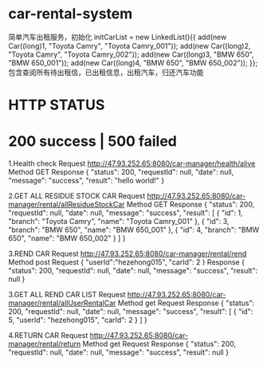 # car-rental-system
简单汽车出租服务，初始化
   initCarList = new LinkedList<Car>(){{
            add(new Car((long)1, "Toyota Camry", "Toyota Camry_001"));
            add(new Car((long)2, "Toyota Camry", "Toyota Camry_002"));
            add(new Car((long)3, "BMW 650", "BMW 650_001"));
            add(new Car((long)4, "BMW 650", "BMW 650_002"));
        }};
   包含查阅所有待出租信，已出租信息，出租汽车，归还汽车功能
# HTTP STATUS 
# 200 success | 500 failed

1.Health check
Request http://47.93.252.65:8080/car-manager/health/alive
Method  GET
Response
       {
           "status": 200,
           "requestId": null,
           "date": null,
           "message": "success",
           "result": "hello world!"
       }

2.GET ALL RESIDUE STOCK CAR
Request http://47.93.252.65:8080/car-manager/rental/allResidueStockCar
Method  GET
Response
    {
        "status": 200,
        "requestId": null,
        "date": null,
        "message": "success",
        "result": [
            {
                "id": 1,
                "branch": "Toyota Camry",
                "name": "Toyota Camry_001"
            },
            {
                "id": 3,
                "branch": "BMW 650",
                "name": "BMW 650_001"
            },
            {
                "id": 4,
                "branch": "BMW 650",
                "name": "BMW 650_002"
            }
        ]
    }
              
3.REND CAR
Request http://47.93.252.65:8080/car-manager/rental/rend
Method  post
Request 
   {
       "userId":"hezehong015",
       "carId": 2
   }
Response
    {
        "status": 200,
        "requestId": null,
        "date": null,
        "message": "success",
        "result": null
    }

3.GET ALL REND CAR LIST 
Request http://47.93.252.65:8080/car-manager/rental/allUserRentalCar
Method  get
Request 
Response
    {
        "status": 200,
        "requestId": null,
        "date": null,
        "message": "success",
        "result": [
            {
                "id": 5,
                "userId": "hezehong015",
                "carId": 2
            }
        ]
    }

4.RETURN CAR 
Request http://47.93.252.65:8080/car-manager/rental/return
Method  get
Request 
Response
    {
        "status": 200,
        "requestId": null,
        "date": null,
        "message": "success",
        "result": null
    }